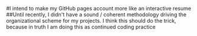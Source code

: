 #I intend to make my GitHub pages account more like an interactive resume
##Until recently, I didn't have a sound / coherent methodology driving the organizational scheme for my projects. I think this should do the trick, because in truth I am doing this as continued coding practice